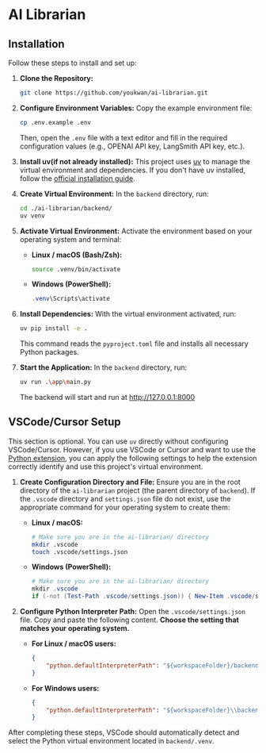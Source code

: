 # AI Librarian

## Installation

Follow these steps to install and set up:

1.  **Clone the Repository:**
    ```bash
    git clone https://github.com/youkwan/ai-librarian.git
    ```

2.  **Configure Environment Variables:**
    Copy the example environment file:
    ```bash
    cp .env.example .env
    ```
    Then, open the `.env` file with a text editor and fill in the required configuration values (e.g., OPENAI API key, LangSmith API key, etc.).

3.  **Install uv(if not already installed):**
    This project uses [uv](https://github.com/astral-sh/uv) to manage the virtual environment and dependencies. If you don't have uv installed, follow the [official installation guide](https://docs.astral.sh/uv/getting-started/installation/).

4.  **Create Virtual Environment:**
    In the `backend` directory, run:
    ```bash
    cd ./ai-librarian/backend/
    uv venv
    ```

5.  **Activate Virtual Environment:**
    Activate the environment based on your operating system and terminal:

    *   **Linux / macOS (Bash/Zsh):**
        ```bash
        source .venv/bin/activate
        ```
    *   **Windows (PowerShell):**
        ```powershell
        .venv\Scripts\activate
        ```

6.  **Install Dependencies:**
    With the virtual environment activated, run:
    ```bash
    uv pip install -e .
    ```
    This command reads the `pyproject.toml` file and installs all necessary Python packages.

7.  **Start the Application:**
    In the `backend` directory, run:
    ```bash
    uv run .\app\main.py
    ```
    The backend will start and run at http://127.0.0.1:8000

## VSCode/Cursor Setup

This section is optional. You can use `uv` directly without configuring VSCode/Cursor. However, if you use VSCode or Cursor and want to use the [Python extension](https://marketplace.visualstudio.com/items?itemName=ms-python.python), you can apply the following settings to help the extension correctly identify and use this project's virtual environment.

1.  **Create Configuration Directory and File:**
    Ensure you are in the root directory of the `ai-librarian` project (the parent directory of `backend`). If the `.vscode` directory and `settings.json` file do not exist, use the appropriate command for your operating system to create them:

    *   **Linux / macOS:**
        ```bash
        # Make sure you are in the ai-librarian/ directory
        mkdir .vscode
        touch .vscode/settings.json
        ```

    *   **Windows (PowerShell):**
        ```powershell
        # Make sure you are in the ai-librarian/ directory
        mkdir .vscode
        if (-not (Test-Path .vscode/settings.json)) { New-Item .vscode/settings.json -ItemType File }
        ```

2.  **Configure Python Interpreter Path:**
    Open the `.vscode/settings.json` file. Copy and paste the following content. **Choose the setting that matches your operating system.**

    *   **For Linux / macOS users:**
        ```json
        {
            "python.defaultInterpreterPath": "${workspaceFolder}/backend/.venv/bin/python"
        }
        ```

    *   **For Windows users:**
        ```json
        {
            "python.defaultInterpreterPath": "${workspaceFolder}\\backend\\.venv\\Scripts\\python.exe"
        }
        ```

After completing these steps, VSCode should automatically detect and select the Python virtual environment located in `backend/.venv`.